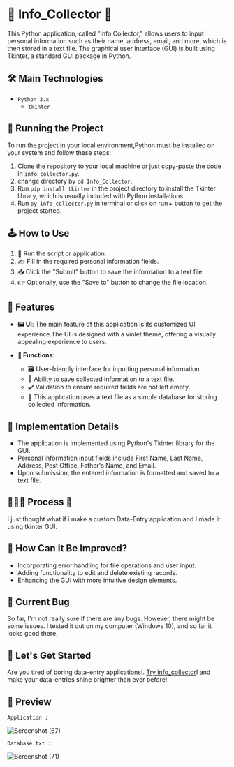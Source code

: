 # 📌 Info_Collector 📜

This Python application, called "Info Collector," allows users to input personal information such as their name, address, email, and more, which is then stored in a text file. The graphical user interface (GUI) is built using Tkinter, a standard GUI package in Python.

## 🛠️ Main Technologies

- `Python 3.x`
  - `tkinter`

## 🚦 Running the Project

To run the project in your local environment,Python must be installed on your system and follow these steps:

1. Clone the repository to your local machine or just copy-paste the code in `info_collector.py`.
2. change directory by `cd Info_Collector`.
3. Run `pip install tkinter` in the project directory to install the Tkinter library, which is usually included with Python installations.
4. Run `py info_collector.py` in terminal or click on run `▶️` button to get the project started.

## 🕹️ How to Use

1. 🏃 Run the script or application.
2. ✍ Fill in the required personal information fields.
3. 📥 Click the "Submit" button to save the information to a text file.
4. 👉 Optionally, use the "Save to" button to change the file location.

## 🦄 Features

- **🖼️ UI**: The main feature of this application is its customized UI experience.The UI is designed with a violet theme, offering a visually appealing experience to users.

- **🧩 Functions:**

  - 🗃️ User-friendly interface for inputting personal information.
  - 📄 Ability to save collected information to a text file.
  - ✔️ Validation to ensure required fields are not left empty.
  - 💾 This application uses a text file as a simple database for storing collected information.



## 🔨 Implementation Details

- The application is implemented using Python's Tkinter library for the GUI.
- Personal information input fields include First Name, Last Name, Address, Post Office, Father's Name, and Email.
- Upon submission, the entered information is formatted and saved to a text file.

## 👩🏽‍🍳 Process 🍳

I just thought what if i make a custom Data-Entry application and I made it using tkinter GUI.


## 🤔 How Can It Be Improved?

- Incorporating error handling for file operations and user input.
- Adding functionality to edit and delete existing records.
- Enhancing the GUI with more intuitive design elements.

## 🐛 Current Bug

So far, I'm not really sure if there are any bugs. However, there might be some issues. I tested it out on my computer (Windows 10), and so far it looks good there.

## 🚀 Let's Get Started

Are you tired of boring data-entry applications!. [Try info_collector](https://github.com/malik-l0l/Info_Collector/raw/main/assets/info_collector.exe)! and make your data-entries shine brighter than ever before!

## 🍿 Preview

`Application : `

![Screenshot (67)](https://github.com/malik-l0l/Info_Collector/assets/154656931/709b7217-6ad9-46fc-bb78-f7bcf50bbe6b)

`Database.txt : `

![Screenshot (71)](https://github.com/malik-l0l/Info_Collector/assets/154656931/3e4e1854-ff61-47a5-88ff-0a8d002fe126)
